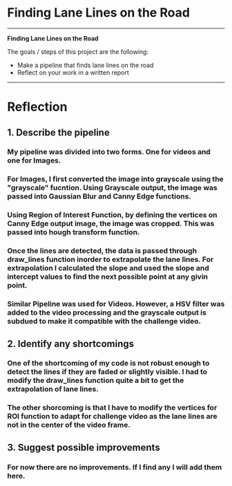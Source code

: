 # **Finding Lane Lines on the Road** 
---

**Finding Lane Lines on the Road**

The goals / steps of this project are the following:
* Make a pipeline that finds lane lines on the road
* Reflect on your work in a written report


[//]: # (Image References)

[image1]: ./results/solidWhiteCurve.jpg "solidWhiteCurve"
[image2]: ./results/solidWhiteRight.jpg "solidWhiteRight"
[image3]: ./results/solidYellowCurve.jpg "solidYellowCurve"
[image4]: ./results/solidYellowCurve2.jpg "solidYellowCurve2"
[image5]: ./results/solidYellowLeft.jpg "solidYellowLeft"
[image6]: ./results/whiteCarLaneSwitch.jpg "whiteCarLaneSwitch"

---

# Reflection

## 1. Describe the pipeline
###    My pipeline was divided into two forms. One for videos and one for Images.
###    For Images, I first converted the image into grayscale using the "grayscale" fucntion. Using Grayscale output, the image was passed into Gaussian Blur and Canny Edge functions.
###    Using Region of Interest Function, by defining the vertices on Canny Edge output image, the image was cropped. This was passed into hough transform function.
###	  Once the lines are detected, the data is passed through draw_lines function inorder to extrapolate the lane lines. For extrapolation I calculated the slope and used the slope and intercept values to find the next possible point at any givin point.
###    Similar Pipeline was used for Videos. However, a HSV filter was added to the video processing and the grayscale output is subdued to make it compatible with the challenge video.

## 2. Identify any shortcomings
###    One of the shortcoming of my code is not robust enough to detect the lines if they are faded or slightly visible. I had to modify the draw_lines function quite a bit to get the extrapolation of lane lines.
###    The other shorcoming is that I have to modify the vertices for ROI function to adapt for challenge video as the lane lines are not in the center of the video frame.

## 3. Suggest possible improvements
### For now there are no improvements. If I find any I will add them here.

